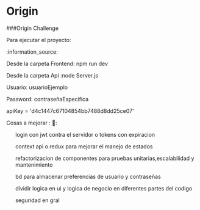 # Origin
###Origin Challenge
<p>Para ejecutar el proyecto:</p>  :information_source:
<p>Desde la carpeta Frontend: npm run dev</p>
<p>Desde la carpeta Api :node Server.js</p>
<p>Usuario:  usuarioEjemplo</p>
<p></p>Password: contraseñaEspecifica </p>

apiKey = 'd4c1447c67104854bb7488d8dd25ce07'

Cosas a mejorar :   :brain::
<ul>login con jwt contra el servidor o tokens con expiracion</ul>
<ul>context api o redux para mejorar  el manejo de estados</ul>
<ul>refactorizacion de componentes para pruebas unitarias,escalabilidad y mantenimiento</ul>
<ul>bd para almacenar preferencias de usuario y contraseñas</ul>
<ul>dividir logica en ui y logica de negocio en diferentes partes del codigo</ul>
<ul>seguridad en gral</ul>
